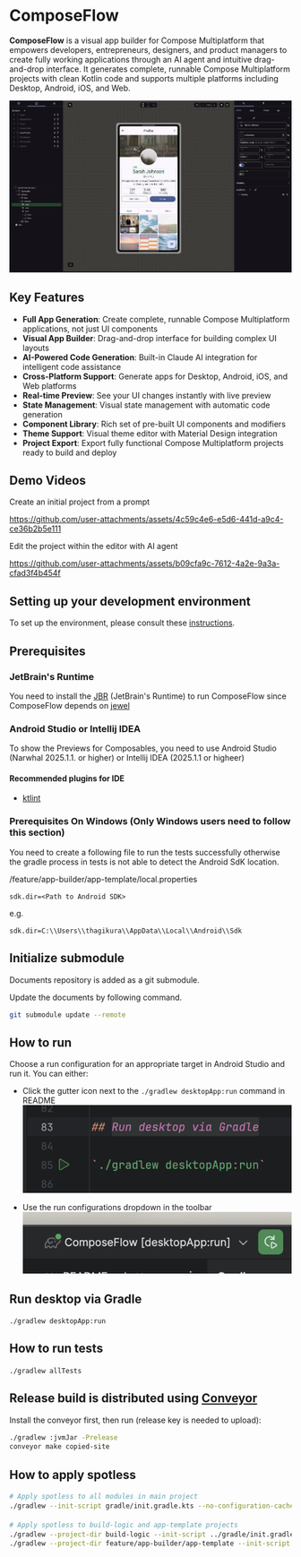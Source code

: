 # ComposeFlow

**ComposeFlow** is a visual app builder for Compose Multiplatform that empowers developers, entrepreneurs, designers, and product managers to create fully working applications through an AI agent and intuitive drag-and-drop interface. It generates complete, runnable Compose Multiplatform projects with clean Kotlin code and supports multiple platforms including Desktop, Android, iOS, and Web.

![composeflow-ui-editor.png](/assets/composeflow-ui-editor.png)

## Key Features

- **Full App Generation**: Create complete, runnable Compose Multiplatform applications, not just UI
  components
- **Visual App Builder**: Drag-and-drop interface for building complex UI layouts
- **AI-Powered Code Generation**: Built-in Claude AI integration for intelligent code assistance
- **Cross-Platform Support**: Generate apps for Desktop, Android, iOS, and Web platforms
- **Real-time Preview**: See your UI changes instantly with live preview
- **State Management**: Visual state management with automatic code generation
- **Component Library**: Rich set of pre-built UI components and modifiers
- **Theme Support**: Visual theme editor with Material Design integration
- **Project Export**: Export fully functional Compose Multiplatform projects ready to build and
  deploy

## Demo Videos

Create an initial project from a prompt

https://github.com/user-attachments/assets/4c59c4e6-e5d6-441d-a9c4-ce36b2b5e111

Edit the project within the editor with AI agent

https://github.com/user-attachments/assets/b09cfa9c-7612-4a2e-9a3a-cfad3f4b454f

## Setting up your development environment

To set up the environment, please consult
these [instructions](https://github.com/JetBrains/compose-multiplatform-template#setting-up-your-development-environment).

## Prerequisites

### JetBrain's Runtime

You need to install the [JBR](https://github.com/JetBrains/JetBrainsRuntime) (JetBrain's Runtime) to
run ComposeFlow since ComposeFlow depends
on [jewel](https://github.com/JetBrains/jewel)

### Android Studio or Intellij IDEA

To show the Previews for Composables, you need to use Android Studio (Narwhal 2025.1.1. or higher)
or Intellij IDEA (2025.1.1 or higheer)

#### Recommended plugins for IDE

* [ktlint](https://plugins.jetbrains.com/plugin/15057-ktlint)

### Prerequisites On Windows (Only Windows users need to follow this section)

You need to create a following file to run the tests successfully otherwise the gradle process in
tests is not able to detect the Android SdK location.

<Project-root>/feature/app-builder/app-template/local.properties

```
sdk.dir=<Path to Android SDK>
```

e.g.

```
sdk.dir=C:\\Users\\thagikura\\AppData\\Local\\Android\\Sdk
```

## Initialize submodule

Documents repository is added as a git submodule.

Update the documents by following command.

```bash
git submodule update --remote
```

## How to run

Choose a run configuration for an appropriate target in Android Studio and run it. You can either:

- Click the gutter icon next to the `./gradlew desktopApp:run` command in README
  ![run-from-readme.png](/assets/run-from-readme.png)

- Use the run configurations dropdown in the toolbar
  ![run-configurations-as.png](/assets/run-configuration-as.png)

## Run desktop via Gradle

`./gradlew desktopApp:run`

## How to run tests

`./gradlew allTests`

## Release build is distributed using [Conveyor](https://conveyor.hydraulic.dev/)

Install the conveyor first, then run (release key is needed to upload):

```bash
./gradlew :jvmJar -Prelease
conveyor make copied-site
```

## How to apply spotless

```sh
# Apply spotless to all modules in main project
./gradlew --init-script gradle/init.gradle.kts --no-configuration-cache --continue spotlessApply

# Apply spotless to build-logic and app-template projects
./gradlew --project-dir build-logic --init-script ../gradle/init.gradle.kts --no-configuration-cache --continue spotlessApply
./gradlew --project-dir feature/app-builder/app-template --init-script ../../../gradle/init.gradle.kts --no-configuration-cache --continue spotlessApply
```

